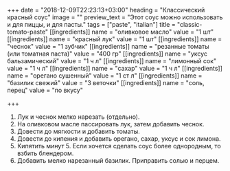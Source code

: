+++
date = "2018-12-09T22:23:13+03:00"
heading = "Классический красный соус"
image = ""
preview_text = "Этот соус можно использовать и для пиццы, и для пасты."
tags = ["paste", "italian"]
title = "classic- tomato-paste"
[[ingredients]]
name = "оливковое масло"
value = "1 шт"
[[ingredients]]
name = "красный лук"
value = "1 шт"
[[ingredients]]
name = "чеснок"
value = "1 зубчик"
[[ingredients]]
name = "резанные томаты (или томатная паста)"
value = "400 гр"
[[ingredients]]
name = "уксус бальзамический"
value = "1 ч л"
[[ingredients]]
name = "лимонный сок"
value = "1 ч л"
[[ingredients]]
name = "сахар"
value = "1 ч л"
[[ingredients]]
name = "орегано сушенный"
value = "1 ст л"
[[ingredients]]
name = "базилик свежий"
value = "3 веточки"
[[ingredients]]
name = "соль, перец"
value = "по вкусу"

+++
1. Лук и чеснок мелко нарезать (отдельно).
2. На оливковом масле пассировать лук, затем добавить чеснок.
3. Довести до мягкости и добавить томаты.
4. Довести до кипения и добавить орегано, сахар, уксус и сок лимона.
5. Кипятить минут 5. Если хочется сделать соус более однородным, то взбить блендером.
6. Добавить мелко нарезанный базилик. Приправить солью и перцем.